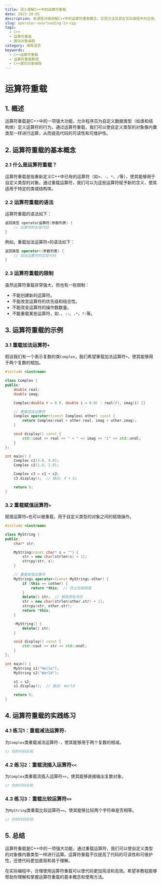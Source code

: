 ```yaml
---
title: 深入理解C++中的运算符重载
date: 2023-10-05
description: 本课程详细讲解C++中的运算符重载概念、实现方法及其在实际编程中的应用，帮助你掌握如何通过运算符重载提升代码的可读性和灵活性。
slug: operator-overloading-in-cpp
tags:
  - C++
  - 运算符重载
  - 面向对象编程
category: 编程语言
keywords:
  - C++运算符重载
  - 运算符重载教程
  - C++面向对象编程
---
```


# 运算符重载

## 1. 概述

运算符重载是C++中的一项强大功能，允许程序员为自定义数据类型（如类和结构体）定义运算符的行为。通过运算符重载，我们可以使自定义类型的对象像内置类型一样进行运算，从而提高代码的可读性和可维护性。

## 2. 运算符重载的基本概念

### 2.1 什么是运算符重载？

运算符重载是指重新定义C++中已有的运算符（如`+`、`-`、`*`、`/`等），使其能够用于自定义类型的对象。通过重载运算符，我们可以为这些运算符赋予新的含义，使其适用于特定的类或结构体。

### 2.2 运算符重载的语法

运算符重载的语法如下：

```cpp
返回类型 operator运算符(参数列表) {
    // 运算符的实现代码
}
```

例如，重载加法运算符`+`的语法如下：

```cpp
返回类型 operator+(参数列表) {
    // 加法运算符的实现代码
}
```

### 2.3 运算符重载的限制

虽然运算符重载非常强大，但也有一些限制：

- 不能创建新的运算符。
- 不能改变运算符的优先级和结合性。
- 不能改变运算符的操作数数量。
- 不能重载某些运算符，如`.`、`::`、`.*`、`?:`等。

## 3. 运算符重载的示例

### 3.1 重载加法运算符`+`

假设我们有一个表示复数的类`Complex`，我们希望重载加法运算符`+`，使其能够用于两个复数的相加。

```cpp
#include <iostream>

class Complex {
public:
    double real;
    double imag;

    Complex(double r = 0.0, double i = 0.0) : real(r), imag(i) {}

    // 重载加法运算符
    Complex operator+(const Complex& other) const {
        return Complex(real + other.real, imag + other.imag);
    }

    void display() const {
        std::cout << real << " + " << imag << "i" << std::endl;
    }
};

int main() {
    Complex c1(3.0, 4.0);
    Complex c2(1.0, 2.0);

    Complex c3 = c1 + c2;
    c3.display();  // 输出: 4 + 6i

    return 0;
}
```

### 3.2 重载赋值运算符`=`

赋值运算符`=`也可以被重载，用于自定义类型的对象之间的赋值操作。

```cpp
#include <iostream>

class MyString {
public:
    char* str;

    MyString(const char* s = "") {
        str = new char[strlen(s) + 1];
        strcpy(str, s);
    }

    // 重载赋值运算符
    MyString& operator=(const MyString& other) {
        if (this == &other) {
            return *this;  // 防止自我赋值
        }
        delete[] str;  // 释放原有内存
        str = new char[strlen(other.str) + 1];
        strcpy(str, other.str);
        return *this;
    }

    ~MyString() {
        delete[] str;
    }

    void display() const {
        std::cout << str << std::endl;
    }
};

int main() {
    MyString s1("Hello");
    MyString s2("World");

    s1 = s2;
    s1.display();  // 输出: World

    return 0;
}
```

## 4. 运算符重载的实践练习

### 4.1 练习1：重载减法运算符`-`

为`Complex`类重载减法运算符`-`，使其能够用于两个复数的相减。

```cpp
// 你的代码实现
```

### 4.2 练习2：重载流插入运算符`<<`

为`Complex`类重载流插入运算符`<<`，使其能够直接输出复数对象。

```cpp
// 你的代码实现
```

### 4.3 练习3：重载比较运算符`==`

为`MyString`类重载比较运算符`==`，使其能够比较两个字符串是否相等。

```cpp
// 你的代码实现
```

## 5. 总结

运算符重载是C++中的一项强大功能，通过重载运算符，我们可以使自定义类型的对象像内置类型一样进行运算。运算符重载不仅提高了代码的可读性和可维护性，还使代码更加直观和易于理解。

在实际编程中，合理使用运算符重载可以使代码更加简洁和高效。希望本教程能够帮助你理解和掌握运算符重载的基本概念和使用方法。